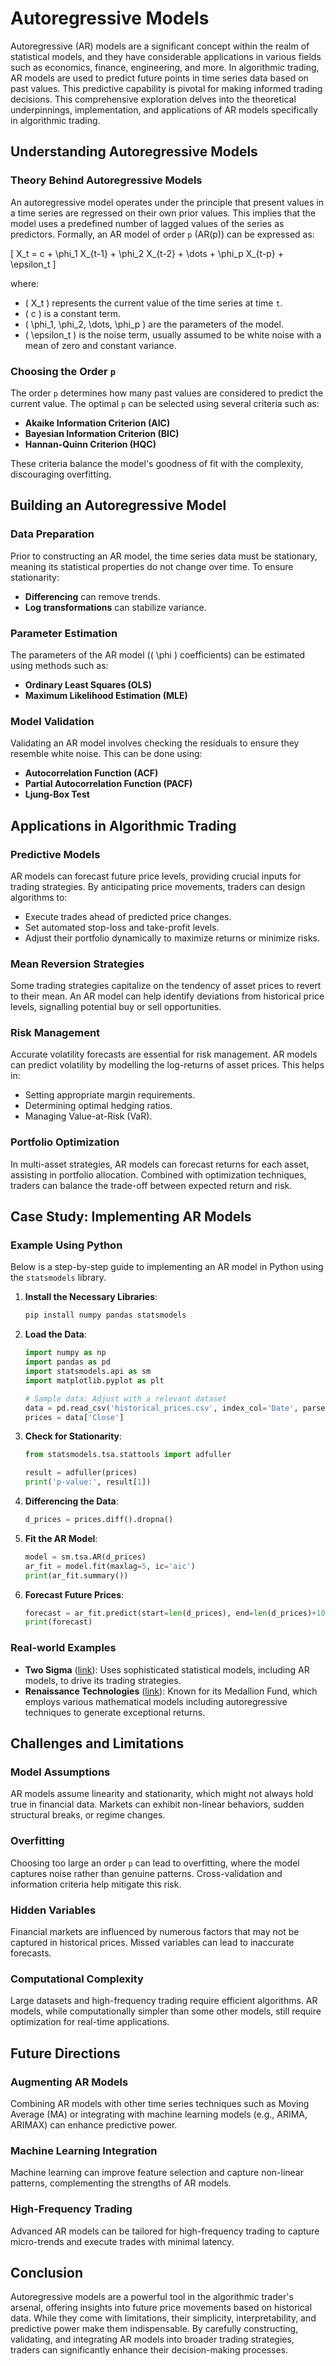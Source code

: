 # Autoregressive Models

Autoregressive (AR) models are a significant concept within the realm of statistical models, and they have considerable applications in various fields such as economics, finance, engineering, and more. In algorithmic trading, AR models are used to predict future points in time series data based on past values. This predictive capability is pivotal for making informed trading decisions. This comprehensive exploration delves into the theoretical underpinnings, implementation, and applications of AR models specifically in algorithmic trading.

## Understanding Autoregressive Models

### Theory Behind Autoregressive Models

An autoregressive model operates under the principle that present values in a time series are regressed on their own prior values. This implies that the model uses a predefined number of lagged values of the series as predictors. Formally, an AR model of order `p` (AR(p)) can be expressed as:

\[ X_t = c + \phi_1 X_{t-1} + \phi_2 X_{t-2} + \dots + \phi_p X_{t-p} + \epsilon_t \]

where:
- \( X_t \) represents the current value of the time series at time `t`.
- \( c \) is a constant term.
- \( \phi_1, \phi_2, \dots, \phi_p \) are the parameters of the model.
- \( \epsilon_t \) is the noise term, usually assumed to be white noise with a mean of zero and constant variance.

### Choosing the Order `p`

The order `p` determines how many past values are considered to predict the current value. The optimal `p` can be selected using several criteria such as:

- **Akaike Information Criterion (AIC)**
- **Bayesian Information Criterion (BIC)**
- **Hannan-Quinn Criterion (HQC)**

These criteria balance the model's goodness of fit with the complexity, discouraging overfitting.

## Building an Autoregressive Model

### Data Preparation

Prior to constructing an AR model, the time series data must be stationary, meaning its statistical properties do not change over time. To ensure stationarity:

- **Differencing** can remove trends.
- **Log transformations** can stabilize variance.

### Parameter Estimation

The parameters of the AR model (\( \phi \) coefficients) can be estimated using methods such as:

- **Ordinary Least Squares (OLS)**
- **Maximum Likelihood Estimation (MLE)**

### Model Validation

Validating an AR model involves checking the residuals to ensure they resemble white noise. This can be done using:

- **Autocorrelation Function (ACF)**
- **Partial Autocorrelation Function (PACF)**
- **Ljung-Box Test**

## Applications in Algorithmic Trading

### Predictive Models

AR models can forecast future price levels, providing crucial inputs for trading strategies. By anticipating price movements, traders can design algorithms to:
- Execute trades ahead of predicted price changes.
- Set automated stop-loss and take-profit levels.
- Adjust their portfolio dynamically to maximize returns or minimize risks.

### Mean Reversion Strategies

Some trading strategies capitalize on the tendency of asset prices to revert to their mean. An AR model can help identify deviations from historical price levels, signalling potential buy or sell opportunities.

### Risk Management

Accurate volatility forecasts are essential for risk management. AR models can predict volatility by modelling the log-returns of asset prices. This helps in:
- Setting appropriate margin requirements.
- Determining optimal hedging ratios.
- Managing Value-at-Risk (VaR).

### Portfolio Optimization

In multi-asset strategies, AR models can forecast returns for each asset, assisting in portfolio allocation. Combined with optimization techniques, traders can balance the trade-off between expected return and risk.

## Case Study: Implementing AR Models

### Example Using Python

Below is a step-by-step guide to implementing an AR model in Python using the `statsmodels` library.

1. **Install the Necessary Libraries**:
    ```bash
    pip install numpy pandas statsmodels
    ```

2. **Load the Data**:
    ```python
    import numpy as np
    import pandas as pd
    import statsmodels.api as sm
    import matplotlib.pyplot as plt
    
    # Sample data: Adjust with a relevant dataset
    data = pd.read_csv('historical_prices.csv', index_col='Date', parse_dates=True)
    prices = data['Close']
    ```

3. **Check for Stationarity**:
    ```python
    from statsmodels.tsa.stattools import adfuller
    
    result = adfuller(prices)
    print('p-value:', result[1])
    ```

4. **Differencing the Data**:
    ```python
    d_prices = prices.diff().dropna()
    ```

5. **Fit the AR Model**:
    ```python
    model = sm.tsa.AR(d_prices)
    ar_fit = model.fit(maxlag=5, ic='aic')
    print(ar_fit.summary())
    ```

6. **Forecast Future Prices**:
    ```python
    forecast = ar_fit.predict(start=len(d_prices), end=len(d_prices)+10)
    print(forecast)
    ```

### Real-world Examples

- **Two Sigma** ([link](https://www.twosigma.com)): Uses sophisticated statistical models, including AR models, to drive its trading strategies. 
- **Renaissance Technologies** ([link](https://www.rentec.com)): Known for its Medallion Fund, which employs various mathematical models including autoregressive techniques to generate exceptional returns.

## Challenges and Limitations

### Model Assumptions

AR models assume linearity and stationarity, which might not always hold true in financial data. Markets can exhibit non-linear behaviors, sudden structural breaks, or regime changes.

### Overfitting

Choosing too large an order `p` can lead to overfitting, where the model captures noise rather than genuine patterns. Cross-validation and information criteria help mitigate this risk.

### Hidden Variables

Financial markets are influenced by numerous factors that may not be captured in historical prices. Missed variables can lead to inaccurate forecasts.

### Computational Complexity

Large datasets and high-frequency trading require efficient algorithms. AR models, while computationally simpler than some other models, still require optimization for real-time applications.

## Future Directions

### Augmenting AR Models

Combining AR models with other time series techniques such as Moving Average (MA) or integrating with machine learning models (e.g., ARIMA, ARIMAX) can enhance predictive power.

### Machine Learning Integration

Machine learning can improve feature selection and capture non-linear patterns, complementing the strengths of AR models.

### High-Frequency Trading

Advanced AR models can be tailored for high-frequency trading to capture micro-trends and execute trades with minimal latency.

## Conclusion

Autoregressive models are a powerful tool in the algorithmic trader's arsenal, offering insights into future price movements based on historical data. While they come with limitations, their simplicity, interpretability, and predictive power make them indispensable. By carefully constructing, validating, and integrating AR models into broader trading strategies, traders can significantly enhance their decision-making processes.